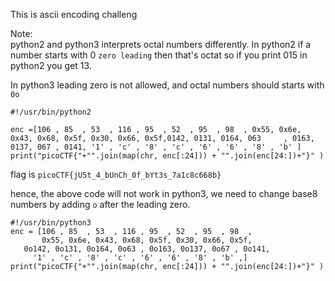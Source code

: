 This is ascii encoding challeng

Note:  
python2 and python3 interprets octal numbers differently. 
In python2 if a number starts with 0 `zero leading` then that's octat so if you print 015 in python2 you get 13.

In python3 leading zero is not allowed, and octal numbers should starts with `0o`
```
#!/usr/bin/python2

enc =[106 , 85  , 53  , 116 , 95  , 52  , 95  , 98  , 0x55, 0x6e, 0x43, 0x68, 0x5f, 0x30, 0x66, 0x5f,0142, 0131, 0164, 063     , 0163, 0137, 067 , 0141, '1' , 'c' , '8' , 'c' , '6' , '6' , '8' , 'b' ]                                                                                                         
print("picoCTF{"+"".join(map(chr, enc[:24])) + "".join(enc[24:])+"}" )
```
flag is `picoCTF{jU5t_4_bUnCh_0f_bYt3s_7a1c8c668b}`


hence, the above code will not work in python3, we need to change base8 numbers by adding `o` after the leading zero.
```
#!/usr/bin/python3                                                                                            
enc = [106 , 85  , 53  , 116 , 95  , 52  , 95  , 98  ,                                                        
       0x55, 0x6e, 0x43, 0x68, 0x5f, 0x30, 0x66, 0x5f,                                                          
   0o142, 0o131, 0o164, 0o63 , 0o163, 0o137, 0o67 , 0o141,                                                  
     '1' , 'c' , '8' , 'c' , '6' , '6' , '8' , 'b' ,]                                                          
print("picoCTF{"+"".join(map(chr, enc[:24])) + "".join(enc[24:])+"}" ) 
```
